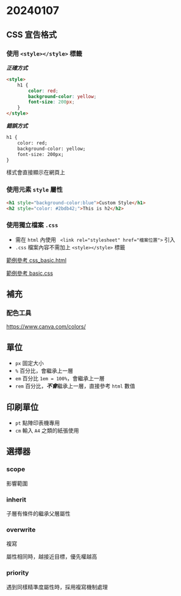 # 20240107

## CSS 宣告格式

### 使用 `<style></style>` 標籤

***正確方式***

```html
<style>
    h1 {
        color: red;
        background-color: yellow;
        font-size: 200px;
    }
</style>
```

***錯誤方式***

```html
h1 {
    color: red;
    background-color: yellow;
    font-size: 200px;
}
```

樣式會直接顯示在網頁上

### 使用元素 `style` 屬性

```html
<h1 style="background-color:blue">Custom Style</h1>
<h2 style="color: #2bdb42;">This is h2</h2>
```

### 使用獨立檔案 `.css`

- 需在 `html` 內使用 ` <link rel="stylesheet" href="檔案位置">` 引入
- `.css` 檔案內容不需加上 `<style></style>` 標籤

[範例參考 css_basic.html](css_basic.html)

[範例參考 basic.css](assets/css/basic.css)

## 補充

### 配色工具

https://www.canva.com/colors/

## 單位

- `px` 固定大小
- `%` 百分比，會繼承上一層
- `em` 百分比 `1em = 100%`，會繼承上一層
- `rem` 百分比，***不會***繼承上一層，直接參考 `html` 數值

## 印刷單位

- `pt` 點陣印表機專用
- `cm` 輸入 `A4` 之類的紙張使用

## 選擇器

### scope

影響範圍

### inherit

子層有條件的繼承父層屬性

### overwrite

複寫

屬性相同時，越接近目標，優先權越高

### priority

遇到同樣精準度屬性時，採用複寫機制處理
